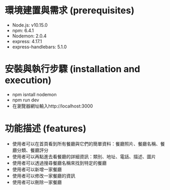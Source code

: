 # 環境建置與需求 (prerequisites)
- Node.js: v10.15.0
- npm: 6.4.1
- Nodemon: 2.0.4
- express: 4.17.1
- express-handlebars: 5.1.0

# 安裝與執行步驟 (installation and execution)
- npm isntall nodemon
- npm run dev
- 在瀏覽器網址輸入http://localhost:3000

# 功能描述 (features)
- 使用者可以在首頁看到所有餐廳與它們的簡單資料：餐廳照片、餐廳名稱、餐廳分類、餐廳評分
- 使用者可以再點進去看餐廳的詳細資訊：類別、地址、電話、描述、圖片
- 使用者可以透過搜尋餐廳名稱來找到特定的餐廳
- 使用者可以新增一家餐廳
- 使用者可以修改一家餐廳的資訊
- 使用者可以刪除一家餐廳

